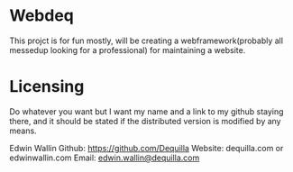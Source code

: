 # Webdeq
This projct is for fun mostly, will be creating a webframework(probably all messedup looking for a professional) for maintaining a website.

# Licensing
Do whatever you want but I want my name and a link to my github staying there, and it should be stated if the distributed version is modified by any means.

Edwin Wallin
Github: https://github.com/Dequilla
Website: dequilla.com or edwinwallin.com
Email: edwin.wallin@dequilla.com
